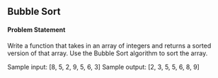 ## Bubble Sort

#### Problem Statement

Write a function that takes in an array of integers and returns a sorted version of that array. Use the Bubble Sort algorithm to sort the array.

Sample input: [8, 5, 2, 9, 5, 6, 3]
Sample output: [2, 3, 5, 5, 6, 8, 9]
